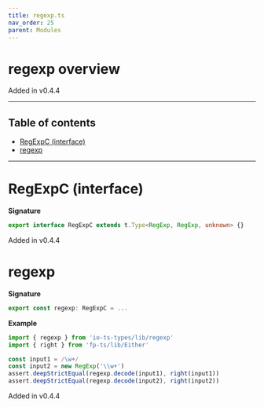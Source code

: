 ```yaml
---
title: regexp.ts
nav_order: 25
parent: Modules
---
```


# regexp overview

Added in v0.4.4

---

<h2 class="text-delta">Table of contents</h2>

- [RegExpC (interface)](#regexpc-interface)
- [regexp](#regexp)

---

# RegExpC (interface)

**Signature**

```ts
export interface RegExpC extends t.Type<RegExp, RegExp, unknown> {}
```

Added in v0.4.4

# regexp

**Signature**

```ts
export const regexp: RegExpC = ...
```

**Example**

```ts
import { regexp } from 'io-ts-types/lib/regexp'
import { right } from 'fp-ts/lib/Either'

const input1 = /\w+/
const input2 = new RegExp('\\w+')
assert.deepStrictEqual(regexp.decode(input1), right(input1))
assert.deepStrictEqual(regexp.decode(input2), right(input2))
```

Added in v0.4.4
